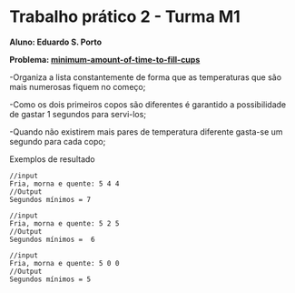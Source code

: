 # Trabalho prático 2 - Turma M1

**Aluno: Eduardo S. Porto**

**Problema: [minimum-amount-of-time-to-fill-cups](https://leetcode.com/problems/minimum-amount-of-time-to-fill-cups/)**

-Organiza a lista constantemente de forma que as temperaturas que são mais numerosas fiquem no começo;

-Como os dois primeiros copos são diferentes é garantido a possibilidade de gastar 1 segundos para servi-los;

-Quando não existirem mais pares de temperatura diferente gasta-se um segundo para cada copo;

Exemplos de resultado
```
//input
Fria, morna e quente: 5 4 4
//Output
Segundos mínimos = 7
```
```
//input
Fria, morna e quente: 5 2 5
//Output
Segundos mínimos =  6
```
```
//input
Fria, morna e quente: 5 0 0
//Output
Segundos mínimos = 5
```

